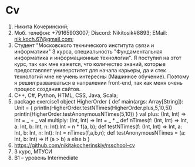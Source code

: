 # Cv

1. Никита Кочеринский;
2. Моб. телефон: +79165903007; Discord: Nikitosik#8893; EMail: nik.koch.67@gmail.com;
3. Студент "Московского технического института связи и информатики" 3 курса, специальность "Фундаментальная информатика и информационные технологии". Я поступил на этот курс, так как мне кажется, что количество знаний, которые предоставляет универститет для начала карьеры, да и стек технологий мне не учень интересны (Машинное обучение). Поэтому я решил разваиваться в напралении front-end, так как меня очень процесс создания сайтов.
4. С++, С#, Python, HTML, CSS, Java, Scala;
5. package exercise1
   object HigherOrder {
   def main(args: Array[String]): Unit = {
   println(HigherOrder.testNTimes(HigherOrder.plus,5,10,5))
   println(HigherOrder.testAnonymousNTimes(5,10))
   }
   val plus: (Int, Int) => Int = _ + _
   val multiply: (Int, Int) => Int = _ \* _
   def nTimes(f: (Int, Int) => Int, a: Int, b: Int, n: Int):Int = n \* f(a, b);
   def testNTimes(f: (Int, Int) => Int, a: Int, b: Int, n: Int): Int = nTimes(f,a,b,n);
   def testAnonymousNTimes = (a: Int, b: Int) => if (a > b) a else b
   }
6. https://github.com/nikitakocherinskiy/rsschool-cv
7. 3 курс, МТУСИ
8. B1 – уровень Intermediate
